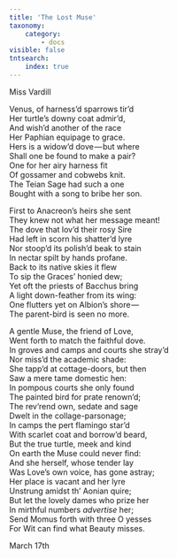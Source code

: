 ```yaml
---
title: 'The Lost Muse'
taxonomy:
    category:
        - docs
visible: false
tntsearch:
    index: true
---
```


<div class="author">Miss Vardill</div>

Venus, of harness’d sparrows tir’d  
Her turtle’s downy coat admir’d,  
And wish’d another of the race  
Her Paphian equipage to grace.  
Hers is a widow’d dove — but where  
Shall one be found to make a pair?  
One for her airy harness fit  
Of gossamer and cobwebs knit.  
The Teian Sage had such a one  
Bought with a song to bribe her son.

First to Anacreon’s heirs she sent  
They knew not what her message meant!  
The dove that lov’d their rosy Sire  
Had left in scorn his shatter’d lyre  
Nor stoop’d its polish’d beak to stain  
In nectar spilt by hands profane.  
Back to its native skies it flew  
To sip the Graces’ honied dew;  
Yet oft the priests of Bacchus bring  
A light down-feather from its wing:  
One flutters yet on Albion’s shore —   
The parent-bird is seen no more.

A gentle Muse, the friend of Love,  
Went forth to match the faithful dove.  
In groves and camps and courts she stray’d  
Nor miss’d the academic shade:  
She tapp’d at cottage-doors, but then  
Saw a mere tame domestic hen:  
In pompous courts she only found  
The painted bird for prate renown’d;  
The rev’rend own, sedate and sage  
Dwelt in the collage-parsonage;  
In camps the pert flamingo star’d  
With scarlet coat and borrow’d beard,  
But the true turtle, meek and kind  
On earth the Muse could never find:  
And she herself, whose tender lay  
Was Love’s own voice, has gone astray;  
Her place is vacant and her lyre  
Unstrung amidst th’ Aonian quire;  
But let the lovely dames who prize her  
In mirthful numbers *advertise* her;  
Send Momus forth with three O yesses  
For Wit can find what Beauty misses.

March 17th
